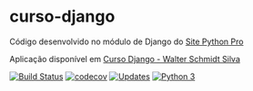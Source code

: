 # curso-django
Código desenvolvido no módulo de Django do [Site Python Pro](www.python.pro.br)

Aplicação disponível em [Curso Django - Walter Schmidt Silva](https://wschmidts-pythonprodjango.herokuapp.com/)


[![Build Status](https://app.travis-ci.com/WschmidtS/curso-django.svg?branch=master)](https://app.travis-ci.com/WschmidtS/curso-django)
[![codecov](https://codecov.io/gh/WschmidtS/curso-django/branch/master/graph/badge.svg)](https://codecov.io/gh/WschmidtS/curso-django)
[![Updates](https://pyup.io/repos/github/WschmidtS/curso-django/shield.svg)](https://pyup.io/repos/github/WschmidtS/curso-django/)
[![Python 3](https://pyup.io/repos/github/WschmidtS/curso-django/python-3-shield.svg)](https://pyup.io/repos/github/WschmidtS/curso-django/)


